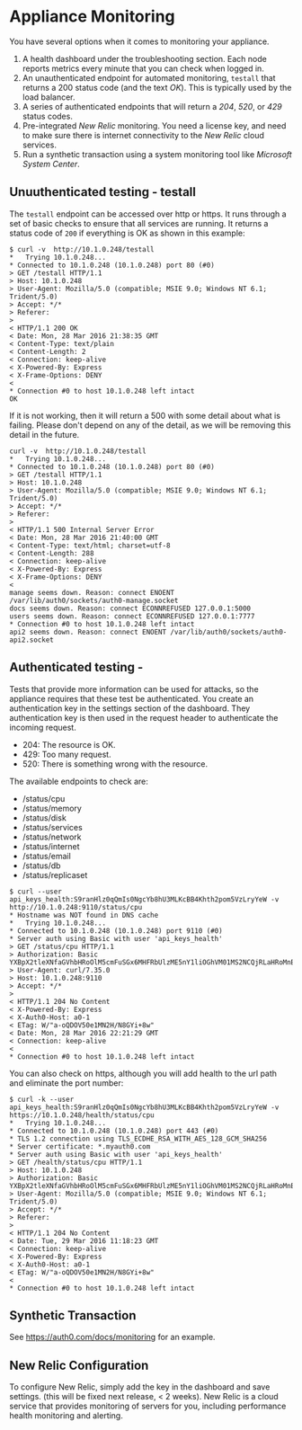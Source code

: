 # Appliance Monitoring

You have several options when it comes to monitoring your appliance.

1. A health dashboard under the troubleshooting section. Each node reports metrics every minute that you can check when logged in.
2. An unauthenticated endpoint for automated monitoring, `testall` that returns a 200 status code (and the text *OK*). This is typically used by the load balancer.
3. A series of authenticated endpoints that will return a *204*, *520*, or *429* status codes.
4. Pre-integrated *New Relic* monitoring. You need a license key, and need to make sure there is internet connectivity to the *New Relic* cloud services.
5. Run a synthetic transaction using a system monitoring tool like *Microsoft System Center*.

## Unuuthenticated testing - testall
The `testall` endpoint can be accessed over http or https. It runs through a set of basic checks to ensure that all services are running. It returns a status code of `200` if everything is OK as shown in this example:

```
$ curl -v  http://10.1.0.248/testall
*   Trying 10.1.0.248...
* Connected to 10.1.0.248 (10.1.0.248) port 80 (#0)
> GET /testall HTTP/1.1
> Host: 10.1.0.248
> User-Agent: Mozilla/5.0 (compatible; MSIE 9.0; Windows NT 6.1; Trident/5.0)
> Accept: */*
> Referer:
>
< HTTP/1.1 200 OK
< Date: Mon, 28 Mar 2016 21:38:35 GMT
< Content-Type: text/plain
< Content-Length: 2
< Connection: keep-alive
< X-Powered-By: Express
< X-Frame-Options: DENY
<
* Connection #0 to host 10.1.0.248 left intact
OK
```

If it is not working, then it will return a 500 with some detail about what is failing. Please don't depend on any of the detail, as we will be removing this detail in the future.

```
curl -v  http://10.1.0.248/testall
*   Trying 10.1.0.248...
* Connected to 10.1.0.248 (10.1.0.248) port 80 (#0)
> GET /testall HTTP/1.1
> Host: 10.1.0.248
> User-Agent: Mozilla/5.0 (compatible; MSIE 9.0; Windows NT 6.1; Trident/5.0)
> Accept: */*
> Referer:
>
< HTTP/1.1 500 Internal Server Error
< Date: Mon, 28 Mar 2016 21:40:00 GMT
< Content-Type: text/html; charset=utf-8
< Content-Length: 288
< Connection: keep-alive
< X-Powered-By: Express
< X-Frame-Options: DENY
<
manage seems down. Reason: connect ENOENT /var/lib/auth0/sockets/auth0-manage.socket
docs seems down. Reason: connect ECONNREFUSED 127.0.0.1:5000
users seems down. Reason: connect ECONNREFUSED 127.0.0.1:7777
* Connection #0 to host 10.1.0.248 left intact
api2 seems down. Reason: connect ENOENT /var/lib/auth0/sockets/auth0-api2.socket
```

## Authenticated testing -
Tests that provide more information can be used for attacks, so the appliance requires that these test be authenticated. You create an authentication key in the settings section of the dashboard. They authentication key is then used in the request header to authenticate the incoming request.

* 204: The resource is OK.
* 429: Too many request.
* 520: There is something wrong with the resource.

The available endpoints to check are:

* /status/cpu
* /status/memory
* /status/disk
* /status/services
* /status/network
* /status/internet
* /status/email
* /status/db
* /status/replicaset

```
$ curl --user  api_keys_health:S9ranHlz0qQmIs0NgcYb8hU3MLKcBB4Khth2pom5VzLryYeW -v http://10.1.0.248:9110/status/cpu
* Hostname was NOT found in DNS cache
*   Trying 10.1.0.248...
* Connected to 10.1.0.248 (10.1.0.248) port 9110 (#0)
* Server auth using Basic with user 'api_keys_health'
> GET /status/cpu HTTP/1.1
> Authorization: Basic YXBpX2tleXNfaGVhbHRoOlM5cmFuSGx6MHFRbUlzME5nY1liOGhVM01MS2NCQjRLaHRoMnBvbTVWekxyeVllVw==
> User-Agent: curl/7.35.0
> Host: 10.1.0.248:9110
> Accept: */*
>
< HTTP/1.1 204 No Content
< X-Powered-By: Express
< X-Auth0-Host: a0-1
< ETag: W/"a-oQDOV50e1MN2H/N8GYi+8w"
< Date: Mon, 28 Mar 2016 22:21:29 GMT
< Connection: keep-alive
<
* Connection #0 to host 10.1.0.248 left intact
```

You can also check on https, although you will add health to the url path and eliminate the port number:
```
$ curl -k --user  api_keys_health:S9ranHlz0qQmIs0NgcYb8hU3MLKcBB4Khth2pom5VzLryYeW -v https://10.1.0.248/health/status/cpu
*   Trying 10.1.0.248...
* Connected to 10.1.0.248 (10.1.0.248) port 443 (#0)
* TLS 1.2 connection using TLS_ECDHE_RSA_WITH_AES_128_GCM_SHA256
* Server certificate: *.myauth0.com
* Server auth using Basic with user 'api_keys_health'
> GET /health/status/cpu HTTP/1.1
> Host: 10.1.0.248
> Authorization: Basic YXBpX2tleXNfaGVhbHRoOlM5cmFuSGx6MHFRbUlzME5nY1liOGhVM01MS2NCQjRLaHRoMnBvbTVWekxyeVllVw==
> User-Agent: Mozilla/5.0 (compatible; MSIE 9.0; Windows NT 6.1; Trident/5.0)
> Accept: */*
> Referer:
>
< HTTP/1.1 204 No Content
< Date: Tue, 29 Mar 2016 11:18:23 GMT
< Connection: keep-alive
< X-Powered-By: Express
< X-Auth0-Host: a0-1
< ETag: W/"a-oQDOV50e1MN2H/N8GYi+8w"
<
* Connection #0 to host 10.1.0.248 left intact
```

## Synthetic Transaction
See https://auth0.com/docs/monitoring for an example.

## New Relic Configuration
To configure New Relic, simply add the key in the dashboard and save settings. (this will be fixed next release, < 2 weeks). New Relic is a cloud service that provides monitoring of servers for you, including performance health monitoring and alerting.

